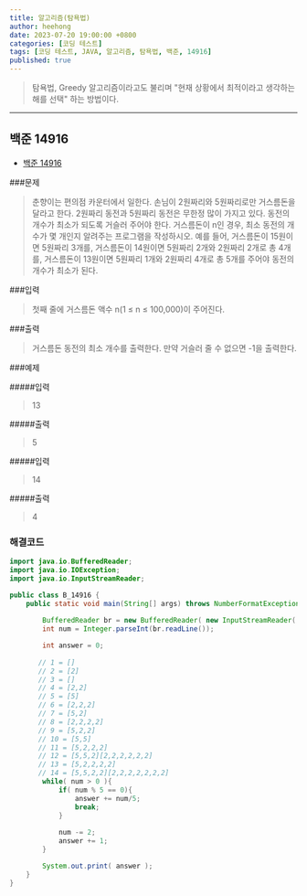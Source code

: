 ```yaml
---
title: 알고리즘(탐욕법)
author: heehong
date: 2023-07-20 19:00:00 +0800
categories: [코딩 테스트]
tags: [코딩 테스트, JAVA, 알고리즘, 탐욕법, 백준, 14916]
published: true
---
```


> 탐욕법, Greedy 알고리즘이라고도 불리며 "현재 상황에서 최적이라고 생각하는 해를 선택" 하는 방법이다.

---
## 백준 14916 
- [백준 14916](https://www.acmicpc.net/problem/14916)

###문제
>춘향이는 편의점 카운터에서 일한다.
손님이 2원짜리와 5원짜리로만 거스름돈을 달라고 한다. 2원짜리 동전과 5원짜리 동전은 무한정 많이 가지고 있다. 동전의 개수가 최소가 되도록 거슬러 주어야 한다. 거스름돈이 n인 경우, 최소 동전의 개수가 몇 개인지 알려주는 프로그램을 작성하시오.
예를 들어, 거스름돈이 15원이면 5원짜리 3개를, 거스름돈이 14원이면 5원짜리 2개와 2원짜리 2개로 총 4개를, 거스름돈이 13원이면 5원짜리 1개와 2원짜리 4개로 총 5개를 주어야 동전의 개수가 최소가 된다.

###입력
>첫째 줄에 거스름돈 액수 n(1 ≤ n ≤ 100,000)이 주어진다.

###출력
>거스름돈 동전의 최소 개수를 출력한다. 만약 거슬러 줄 수 없으면 -1을 출력한다.

###예제 

#####입력 
>13

#####출력
>5

#####입력 
>14

#####출력
>4


### 해결코드

```java
import java.io.BufferedReader;
import java.io.IOException;
import java.io.InputStreamReader;

public class B_14916 {
    public static void main(String[] args) throws NumberFormatException, IOException {
        
        BufferedReader br = new BufferedReader( new InputStreamReader( System.in));
        int num = Integer.parseInt(br.readLine());

        int answer = 0;
    
       // 1 = []
       // 2 = [2]
       // 3 = []
       // 4 = [2,2]
       // 5 = [5]
       // 6 = [2,2,2]
       // 7 = [5,2]
       // 8 = [2,2,2,2]
       // 9 = [5,2,2]
       // 10 = [5,5]
       // 11 = [5,2,2,2]
       // 12 = [5,5,2][2,2,2,2,2,2]
       // 13 = [5,2,2,2,2]
       // 14 = [5,5,2,2][2,2,2,2,2,2,2]
        while( num > 0 ){
            if( num % 5 == 0){
                answer += num/5;
                break;
            }
                
            num -= 2;
            answer += 1;
        }

        System.out.print( answer );
    }
}

```


